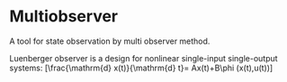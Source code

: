 # Multiobserver
A tool for state observation by multi observer method.

Luenberger observer is  a design for nonlinear single-input single-output systems:
\[\frac{\mathrm{d} x(t)}{\mathrm{d} t}= Ax(t)+B\phi (x(t),u(t))\]

